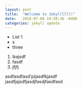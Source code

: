 ```yaml
---
layout: post
title:  "Welcome to Jekyllllll!"
date:   2016-07-08 19:50:36 -0400
categories: jekyll update
---
```

- List 1
- s
- three

1. lkajsdf
2. fasdf
3. jfjfj

asdfasdfasd'pijasdfkjasdf  
jasdfjajsdfjasdjfasdjfasdfasd
